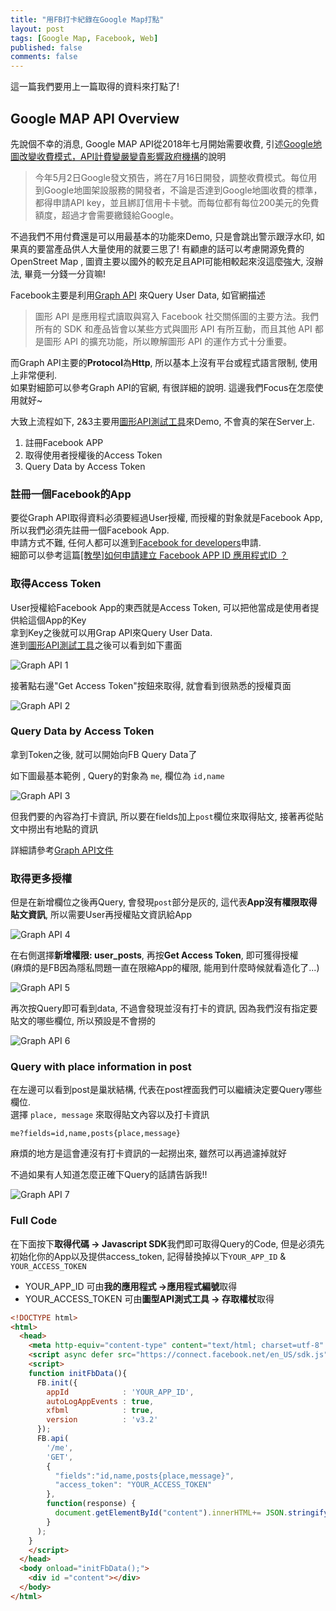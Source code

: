 ```yaml
---
title: "用FB打卡紀錄在Google Map打點"
layout: post
tags: [Google Map, Facebook, Web]
published: false
comments: false
---
```

這一篇我們要用上一篇取得的資料來打點了!

## Google MAP API Overview

先說個不幸的消息, Google MAP API從2018年七月開始需要收費, 引述[Google地圖改變收費模式，API計費變嚴變貴影響政府機構](https://www.bnext.com.tw/article/49903/google-maps-api-charge)的說明

> 今年5月2日Google發文預告，將在7月16日開發，調整收費模式。每位用到Google地圖架設服務的開發者，不論是否達到Google地圖收費的標準，都得申請API key，並且綁訂信用卡卡號。而每位都有每位200美元的免費額度，超過才會需要繳錢給Google。

不過我們不用付費還是可以用最基本的功能來Demo, 只是會跳出警示跟浮水印, 如果真的要當產品供人大量使用的就要三思了! 有顧慮的話可以考慮開源免費的OpenStreet Map , 圖資主要以國外的較充足且API可能相較起來沒這麼強大, 沒辦法, 畢竟一分錢一分貨嘛!

Facebook主要是利用[Graph API](https://developers.facebook.com/docs/graph-api?locale=zh_TW) 來Query User Data, 如官網描述

> 圖形 API 是應用程式讀取與寫入 Facebook 社交關係圖的主要方法。我們所有的 SDK 和產品皆會以某些方式與圖形 API 有所互動，而且其他 API 都是圖形 API 的擴充功能，所以瞭解圖形 API 的運作方式十分重要。

而Graph API主要的**Protocol**為**Http**, 所以基本上沒有平台或程式語言限制, 使用上非常便利. <br>
如果對細節可以參考Graph API的官網, 有很詳細的說明. 這邊我們Focus在怎麼使用就好~

大致上流程如下, 2&3主要用[圖形API測試工具](https://developers.facebook.com/tools/explorer/)來Demo, 不會真的架在Server上.
1. 註冊Facebook APP
2. 取得使用者授權後的Access Token
3. Query Data by Access Token

### 註冊一個Facebook的App
要從Graph API取得資料必須要經過User授權, 而授權的對象就是Facebook App, 所以我們必須先註冊一個Facebook App. <br>
申請方式不難, 任何人都可以進到[Facebook for developers](https://developers.facebook.com/apps/)申請. <br>
細節可以參考這篇[[教學]如何申請建立 Facebook APP ID 應用程式ID ？](https://sofree.cc/apply-facebook-app-id/)

### 取得Access Token

User授權給Facebook App的東西就是Access Token, 可以把他當成是使用者提供給這個App的Key<br>
拿到Key之後就可以用Grap API來Query User Data. <br>
進到[圖形API測試工具](https://developers.facebook.com/tools/explorer/)之後可以看到如下畫面

![Graph API 1](https://raw.githubusercontent.com/t6847kimo/blog/master/assets/img/Graph%20API%201.PNG)

接著點右邊"Get Access Token"按鈕來取得, 就會看到很熟悉的授權頁面

![Graph API 2](https://raw.githubusercontent.com/t6847kimo/blog/master/assets/img/Graph%20API%20%202.PNG)

### Query Data by Access Token

拿到Token之後, 就可以開始向FB Query Data了

如下圖最基本範例 , Query的對象為 `me`, 欄位為 `id,name`

![Graph API 3](https://raw.githubusercontent.com/t6847kimo/blog/master/assets/img/Graph%20API%20%203.PNG)

但我們要的內容為打卡資訊, 所以要在fields加上`post`欄位來取得貼文, 接著再從貼文中撈出有地點的資訊

詳細請參考[Graph API文件](https://developers.facebook.com/docs/graph-api/reference/v3.3/post)

### 取得更多授權

但是在新增欄位之後再Query, 會發現`post`部分是灰的, 這代表**App沒有權限取得貼文資訊**, 所以需要User再授權貼文資訊給App

![Graph API 4](https://raw.githubusercontent.com/t6847kimo/blog/master/assets/img/Graph%20API%20%204.PNG)

在右側選擇**新增權限: user_posts**, 再按**Get Access Token**, 即可獲得授權<br>
(麻煩的是FB因為隱私問題一直在限縮App的權限, 能用到什麼時候就看造化了...)

![Graph API 5](https://raw.githubusercontent.com/t6847kimo/blog/master/assets/img/Graph%20API%20%205.PNG)

再次按Query即可看到data, 不過會發現並沒有打卡的資訊, 因為我們沒有指定要貼文的哪些欄位, 所以預設是不會撈的

![Graph API 6](https://raw.githubusercontent.com/t6847kimo/blog/master/assets/img/Graph%20API%20%206.PNG)

### Query with place information in post

在左邊可以看到post是巢狀結構, 代表在post裡面我們可以繼續決定要Query哪些欄位.<br>
選擇 `place, message` 來取得貼文內容以及打卡資訊

 `me?fields=id,name,posts{place,message}`

麻煩的地方是這會連沒有打卡資訊的一起撈出來, 雖然可以再過濾掉就好

不過如果有人知道怎麼正確下Query的話請告訴我!!

![Graph API 7](https://raw.githubusercontent.com/t6847kimo/blog/master/assets/img/Graph%20API%20%207.PNG)

### Full Code

在下面按下**取得代碼 -> Javascript SDK**我們即可取得Query的Code, 但是必須先初始化你的App以及提供access_token, 記得替換掉以下`YOUR_APP_ID` & `YOUR_ACCESS_TOKEN`
* YOUR_APP_ID 可由**我的應用程式 ->應用程式編號**取得
* YOUR_ACCESS_TOKEN 可由**圖型API測式工具 -> 存取權杖**取得


```html
<!DOCTYPE html>
<html>
  <head>
    <meta http-equiv="content-type" content="text/html; charset=utf-8" />
    <script async defer src="https://connect.facebook.net/en_US/sdk.js"></script>
    <script>
    function initFbData(){
      FB.init({
        appId            : 'YOUR_APP_ID',
        autoLogAppEvents : true,
        xfbml            : true,
        version          : 'v3.2'
      });
      FB.api(
        '/me',
        'GET',
        {
          "fields":"id,name,posts{place,message}",
          "access_token": "YOUR_ACCESS_TOKEN"
        },
        function(response) {
          document.getElementById("content").innerHTML+= JSON.stringify(response);
        }
      );
    }
    </script>
  </head>
  <body onload="initFbData();">
    <div id ="content"></div>
  </body>
</html>
```
<!--stackedit_data:
eyJoaXN0b3J5IjpbMTkyNjY2NTU2NywzMDM3NzI2N119
-->